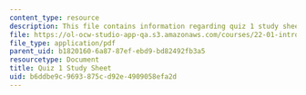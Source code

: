 ```yaml
---
content_type: resource
description: This file contains information regarding quiz 1 study sheet.
file: https://ol-ocw-studio-app-qa.s3.amazonaws.com/courses/22-01-introduction-to-nuclear-engineering-and-ionizing-radiation-fall-2016/b6ddbe9c9693875cd92e4909058efa2d_MIT22_01F16_Quiz1_Study.pdf
file_type: application/pdf
parent_uid: b1820160-6a87-87ef-ebd9-bd82492fb3a5
resourcetype: Document
title: Quiz 1 Study Sheet
uid: b6ddbe9c-9693-875c-d92e-4909058efa2d
---
```

